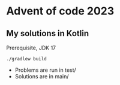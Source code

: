 # Advent of code 2023

## My solutions in Kotlin

Prerequisite, JDK 17

```
./gradlew build
```

* Problems are run in test/
* Solutions are in main/